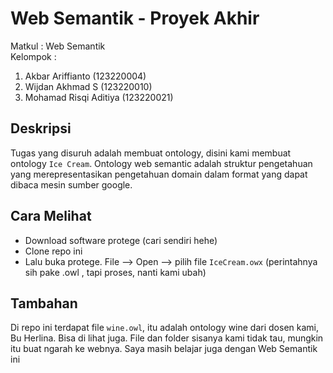 # Web Semantik - Proyek Akhir
Matkul : Web Semantik\
Kelompok : 
1. Akbar Ariffianto (123220004)
2. Wijdan Akhmad S (123220010)
3. Mohamad Risqi Aditiya (123220021)

## Deskripsi
Tugas yang disuruh adalah membuat ontology, disini kami membuat ontology `Ice Cream`. Ontology web semantic adalah struktur pengetahuan yang merepresentasikan pengetahuan domain dalam format yang dapat dibaca mesin sumber google.

## Cara Melihat
- Download software protege (cari sendiri hehe)
- Clone repo ini
- Lalu buka protege. File --> Open --> pilih file `IceCream.owx` (perintahnya sih pake .owl , tapi proses, nanti kami ubah)

## Tambahan
Di repo ini terdapat file `wine.owl`, itu adalah ontology wine dari dosen kami, Bu Herlina. Bisa di lihat juga. File dan folder sisanya kami tidak tau, mungkin itu buat ngarah ke webnya.
Saya masih belajar juga dengan Web Semantik ini
